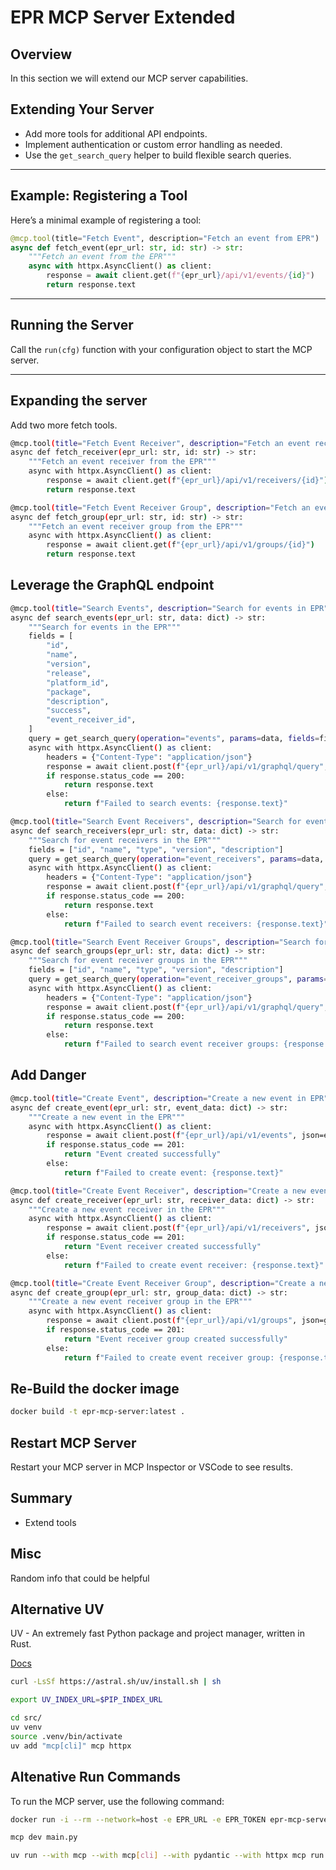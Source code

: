 # EPR MCP Server Extended

## Overview

In this section we will extend our MCP server capabilities.

## Extending Your Server

- Add more tools for additional API endpoints.
- Implement authentication or custom error handling as needed.
- Use the `get_search_query` helper to build flexible search queries.

---

## Example: Registering a Tool

Here’s a minimal example of registering a tool:

```python
@mcp.tool(title="Fetch Event", description="Fetch an event from EPR")
async def fetch_event(epr_url: str, id: str) -> str:
    """Fetch an event from the EPR"""
    async with httpx.AsyncClient() as client:
        response = await client.get(f"{epr_url}/api/v1/events/{id}")
        return response.text
```

---

## Running the Server

Call the `run(cfg)` function with your configuration object to start the MCP server.

---

## Expanding the server

Add two more fetch tools.

```bash
@mcp.tool(title="Fetch Event Receiver", description="Fetch an event receiver from EPR")
async def fetch_receiver(epr_url: str, id: str) -> str:
    """Fetch an event receiver from the EPR"""
    async with httpx.AsyncClient() as client:
        response = await client.get(f"{epr_url}/api/v1/receivers/{id}")
        return response.text

@mcp.tool(title="Fetch Event Receiver Group", description="Fetch an event receiver group from EPR")
async def fetch_group(epr_url: str, id: str) -> str:
    """Fetch an event receiver group from the EPR"""
    async with httpx.AsyncClient() as client:
        response = await client.get(f"{epr_url}/api/v1/groups/{id}")
        return response.text
```

## Leverage the GraphQL endpoint

```bash
@mcp.tool(title="Search Events", description="Search for events in EPR")
async def search_events(epr_url: str, data: dict) -> str:
    """Search for events in the EPR"""
    fields = [
        "id",
        "name",
        "version",
        "release",
        "platform_id",
        "package",
        "description",
        "success",
        "event_receiver_id",
    ]
    query = get_search_query(operation="events", params=data, fields=fields)
    async with httpx.AsyncClient() as client:
        headers = {"Content-Type": "application/json"}
        response = await client.post(f"{epr_url}/api/v1/graphql/query", json=query.as_dict_query(), headers=headers)
        if response.status_code == 200:
            return response.text
        else:
            return f"Failed to search events: {response.text}"

@mcp.tool(title="Search Event Receivers", description="Search for event receivers in EPR")
async def search_receivers(epr_url: str, data: dict) -> str:
    """Search for event receivers in the EPR"""
    fields = ["id", "name", "type", "version", "description"]
    query = get_search_query(operation="event_receivers", params=data, fields=fields)
    async with httpx.AsyncClient() as client:
        headers = {"Content-Type": "application/json"}
        response = await client.post(f"{epr_url}/api/v1/graphql/query", json=query.as_dict_query(), headers=headers)
        if response.status_code == 200:
            return response.text
        else:
            return f"Failed to search event receivers: {response.text}"

@mcp.tool(title="Search Event Receiver Groups", description="Search for event receiver groups in EPR")
async def search_groups(epr_url: str, data: dict) -> str:
    """Search for event receiver groups in the EPR"""
    fields = ["id", "name", "type", "version", "description"]
    query = get_search_query(operation="event_receiver_groups", params=data, fields=fields)
    async with httpx.AsyncClient() as client:
        headers = {"Content-Type": "application/json"}
        response = await client.post(f"{epr_url}/api/v1/graphql/query", json=query.as_dict_query(), headers=headers)
        if response.status_code == 200:
            return response.text
        else:
            return f"Failed to search event receiver groups: {response.text}"
```

## Add Danger

```bash
@mcp.tool(title="Create Event", description="Create a new event in EPR")
async def create_event(epr_url: str, event_data: dict) -> str:
    """Create a new event in the EPR"""
    async with httpx.AsyncClient() as client:
        response = await client.post(f"{epr_url}/api/v1/events", json=event_data)
        if response.status_code == 201:
            return "Event created successfully"
        else:
            return f"Failed to create event: {response.text}"

@mcp.tool(title="Create Event Receiver", description="Create a new event receiver in EPR")
async def create_receiver(epr_url: str, receiver_data: dict) -> str:
    """Create a new event receiver in the EPR"""
    async with httpx.AsyncClient() as client:
        response = await client.post(f"{epr_url}/api/v1/receivers", json=receiver_data)
        if response.status_code == 201:
            return "Event receiver created successfully"
        else:
            return f"Failed to create event receiver: {response.text}"

@mcp.tool(title="Create Event Receiver Group", description="Create a new event receiver group in EPR")
async def create_group(epr_url: str, group_data: dict) -> str:
    """Create a new event receiver group in the EPR"""
    async with httpx.AsyncClient() as client:
        response = await client.post(f"{epr_url}/api/v1/groups", json=group_data)
        if response.status_code == 201:
            return "Event receiver group created successfully"
        else:
            return f"Failed to create event receiver group: {response.text}"
```

## Re-Build the docker image

```bash
docker build -t epr-mcp-server:latest .
```

## Restart MCP Server

Restart your MCP server in MCP Inspector or VSCode to see results.


## Summary

- Extend tools

## Misc

Random info that could be helpful

## Alternative UV

UV - An extremely fast Python package and project manager, written in Rust.

[Docs](https://docs.astral.sh/uv)

```bash
curl -LsSf https://astral.sh/uv/install.sh | sh
```

```bash
export UV_INDEX_URL=$PIP_INDEX_URL
```

```bash
cd src/
uv venv
source .venv/bin/activate
uv add "mcp[cli]" mcp httpx
```

## Altenative Run Commands

To run the MCP server, use the following command:

```bash 
docker run -i --rm --network=host -e EPR_URL -e EPR_TOKEN epr-mcp-server:latest
```

```bash
mcp dev main.py
```

```bash
uv run --with mcp --with mcp[cli] --with pydantic --with httpx mcp run main.py
```